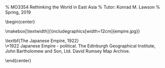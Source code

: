 % MO3354 Rethinking the World in East Asia
% Tutor: Konrad M. Lawson
% Spring, 2019

\begin{center}

\makebox[\textwidth]{\includegraphics[width=12cm]{empire.jpg}}


\textbf{The Japanese Empire, 1922}   
\\*1922 Japanese Empire - political. The Edinburgh Geographical Institute, John Bartholomew and Son, Ltd. David Rumsey Map Archive.

\end{center}


